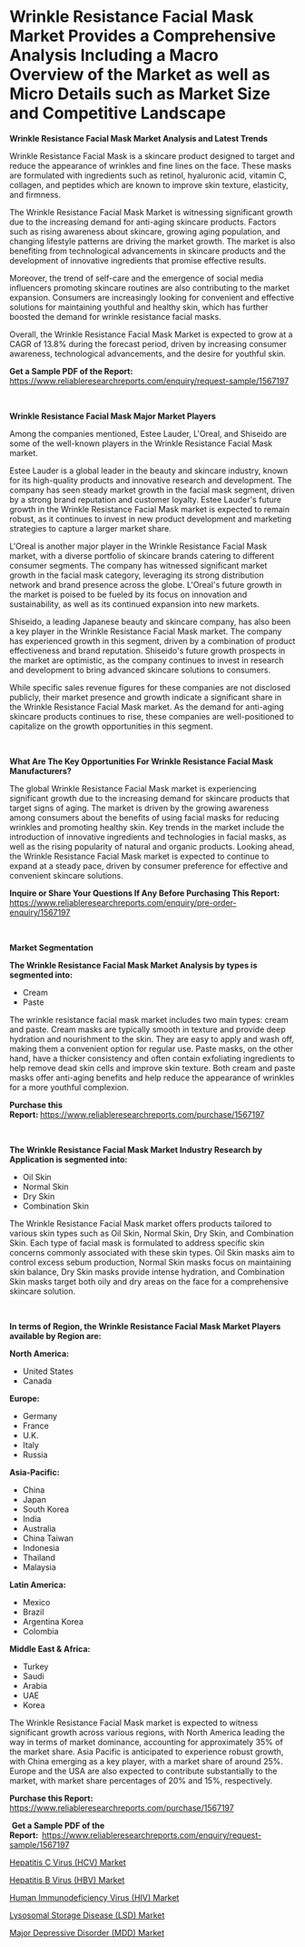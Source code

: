 <p><h1>Wrinkle Resistance Facial Mask Market Provides a Comprehensive Analysis Including a Macro Overview of the Market as well as Micro Details such as Market Size and Competitive Landscape</h1></p><p><strong>Wrinkle Resistance Facial Mask Market Analysis and Latest Trends</strong></p>
<p><p>Wrinkle Resistance Facial Mask is a skincare product designed to target and reduce the appearance of wrinkles and fine lines on the face. These masks are formulated with ingredients such as retinol, hyaluronic acid, vitamin C, collagen, and peptides which are known to improve skin texture, elasticity, and firmness.</p><p>The Wrinkle Resistance Facial Mask Market is witnessing significant growth due to the increasing demand for anti-aging skincare products. Factors such as rising awareness about skincare, growing aging population, and changing lifestyle patterns are driving the market growth. The market is also benefiting from technological advancements in skincare products and the development of innovative ingredients that promise effective results.</p><p>Moreover, the trend of self-care and the emergence of social media influencers promoting skincare routines are also contributing to the market expansion. Consumers are increasingly looking for convenient and effective solutions for maintaining youthful and healthy skin, which has further boosted the demand for wrinkle resistance facial masks.</p><p>Overall, the Wrinkle Resistance Facial Mask Market is expected to grow at a CAGR of 13.8% during the forecast period, driven by increasing consumer awareness, technological advancements, and the desire for youthful skin.</p></p>
<p><strong>Get a Sample PDF of the Report:&nbsp;</strong> <a href="https://www.reliableresearchreports.com/enquiry/request-sample/1567197">https://www.reliableresearchreports.com/enquiry/request-sample/1567197</a></p>
<p>&nbsp;</p>
<p><strong>Wrinkle Resistance Facial Mask Major Market Players</strong></p>
<p><p>Among the companies mentioned, Estee Lauder, L'Oreal, and Shiseido are some of the well-known players in the Wrinkle Resistance Facial Mask market.</p><p>Estee Lauder is a global leader in the beauty and skincare industry, known for its high-quality products and innovative research and development. The company has seen steady market growth in the facial mask segment, driven by a strong brand reputation and customer loyalty. Estee Lauder's future growth in the Wrinkle Resistance Facial Mask market is expected to remain robust, as it continues to invest in new product development and marketing strategies to capture a larger market share.</p><p>L'Oreal is another major player in the Wrinkle Resistance Facial Mask market, with a diverse portfolio of skincare brands catering to different consumer segments. The company has witnessed significant market growth in the facial mask category, leveraging its strong distribution network and brand presence across the globe. L'Oreal's future growth in the market is poised to be fueled by its focus on innovation and sustainability, as well as its continued expansion into new markets.</p><p>Shiseido, a leading Japanese beauty and skincare company, has also been a key player in the Wrinkle Resistance Facial Mask market. The company has experienced growth in this segment, driven by a combination of product effectiveness and brand reputation. Shiseido's future growth prospects in the market are optimistic, as the company continues to invest in research and development to bring advanced skincare solutions to consumers.</p><p>While specific sales revenue figures for these companies are not disclosed publicly, their market presence and growth indicate a significant share in the Wrinkle Resistance Facial Mask market. As the demand for anti-aging skincare products continues to rise, these companies are well-positioned to capitalize on the growth opportunities in this segment.</p></p>
<p>&nbsp;</p>
<p><strong>What Are The Key Opportunities For Wrinkle Resistance Facial Mask Manufacturers?</strong></p>
<p><p>The global Wrinkle Resistance Facial Mask market is experiencing significant growth due to the increasing demand for skincare products that target signs of aging. The market is driven by the growing awareness among consumers about the benefits of using facial masks for reducing wrinkles and promoting healthy skin. Key trends in the market include the introduction of innovative ingredients and technologies in facial masks, as well as the rising popularity of natural and organic products. Looking ahead, the Wrinkle Resistance Facial Mask market is expected to continue to expand at a steady pace, driven by consumer preference for effective and convenient skincare solutions.</p></p>
<p><strong>Inquire or Share Your Questions If Any Before Purchasing This Report:</strong> <a href="https://www.reliableresearchreports.com/enquiry/pre-order-enquiry/1567197">https://www.reliableresearchreports.com/enquiry/pre-order-enquiry/1567197</a></p>
<p>&nbsp;</p>
<p><strong>Market Segmentation</strong></p>
<p><strong>The Wrinkle Resistance Facial Mask Market Analysis by types is segmented into:</strong></p>
<p><ul><li>Cream</li><li>Paste</li></ul></p>
<p><p>The wrinkle resistance facial mask market includes two main types: cream and paste. Cream masks are typically smooth in texture and provide deep hydration and nourishment to the skin. They are easy to apply and wash off, making them a convenient option for regular use. Paste masks, on the other hand, have a thicker consistency and often contain exfoliating ingredients to help remove dead skin cells and improve skin texture. Both cream and paste masks offer anti-aging benefits and help reduce the appearance of wrinkles for a more youthful complexion.</p></p>
<p><strong>Purchase this Report:&nbsp;</strong><a href="https://www.reliableresearchreports.com/purchase/1567197">https://www.reliableresearchreports.com/purchase/1567197</a></p>
<p>&nbsp;</p>
<p><strong>The Wrinkle Resistance Facial Mask Market Industry Research by Application is segmented into:</strong></p>
<p><ul><li>Oil Skin</li><li>Normal Skin</li><li>Dry Skin</li><li>Combination Skin</li></ul></p>
<p><p>The Wrinkle Resistance Facial Mask market offers products tailored to various skin types such as Oil Skin, Normal Skin, Dry Skin, and Combination Skin. Each type of facial mask is formulated to address specific skin concerns commonly associated with these skin types. Oil Skin masks aim to control excess sebum production, Normal Skin masks focus on maintaining skin balance, Dry Skin masks provide intense hydration, and Combination Skin masks target both oily and dry areas on the face for a comprehensive skincare solution.</p></p>
<p>&nbsp;</p>
<p><strong>In terms of Region, the Wrinkle Resistance Facial Mask Market Players available by Region are:</strong></p>
<p>
    <p> <strong> North America: </strong>
        <ul>
            <li>United States</li>
            <li>Canada</li>
        </ul>
        </p> 
    <p> <strong> Europe: </strong>
        <ul>
            <li>Germany</li>
            <li>France</li>
            <li>U.K.</li>
            <li>Italy</li>
            <li>Russia</li>
        </ul>
        </p> 
    <p> <strong> Asia-Pacific: </strong>
        <ul>
            <li>China</li>
            <li>Japan</li>
            <li>South Korea</li>
            <li>India</li>
            <li>Australia</li>
            <li>China Taiwan</li>
            <li>Indonesia</li>
            <li>Thailand</li>
            <li>Malaysia</li>
        </ul>
        </p> 
    <p> <strong> Latin America: </strong>
        <ul>
            <li>Mexico</li>
            <li>Brazil</li>
            <li>Argentina Korea</li>
            <li>Colombia</li>
        </ul>
        </p> 
    <p> <strong> Middle East & Africa: </strong>
        <ul>
            <li>Turkey</li>
            <li>Saudi</li>
            <li>Arabia</li>
            <li>UAE</li>
            <li>Korea</li>
        </ul>
    </p>
    </p>
<p><p>The Wrinkle Resistance Facial Mask market is expected to witness significant growth across various regions, with North America leading the way in terms of market dominance, accounting for approximately 35% of the market share. Asia Pacific is anticipated to experience robust growth, with China emerging as a key player, with a market share of around 25%. Europe and the USA are also expected to contribute substantially to the market, with market share percentages of 20% and 15%, respectively.</p></p>
<p><strong>Purchase this Report: </strong><a href="https://www.reliableresearchreports.com/purchase/1567197">https://www.reliableresearchreports.com/purchase/1567197</a></p>
<p>&nbsp;<strong>Get a Sample PDF of the Report:&nbsp;&nbsp;</strong><a href="https://www.reliableresearchreports.com/enquiry/request-sample/1567197">https://www.reliableresearchreports.com/enquiry/request-sample/1567197</a></p>
<p><strong></strong></p>
<p><p><a href="https://medium.com/@bartonhintz/hepatitis-c-virus-hcv-market-insight-market-trends-growth-forecasted-from-2024-to-2031-d42b7484df6c">Hepatitis C Virus (HCV) Market</a></p><p><a href="https://medium.com/@bartonhintz/hepatitis-b-virus-hbv-market-outlook-industry-overview-and-forecast-2024-to-2031-5aee811fcf37">Hepatitis B Virus (HBV) Market</a></p><p><a href="https://medium.com/@bartonhintz/human-immunodeficiency-virus-hiv-nbsp-market-focuses-on-market-share-size-and-projected-forecast-8b9777218ecf">Human Immunodeficiency Virus (HIV) Market</a></p><p><a href="https://medium.com/@bartonhintz/lysosomal-storage-disease-lsd-market-research-report-its-history-and-forecast-2024-to-2031-e75d18619519">Lysosomal Storage Disease (LSD) Market</a></p><p><a href="https://medium.com/@bartonhintz/major-depressive-disorder-mdd-market-insights-into-market-cagr-market-trends-and-growth-3e66076e76af">Major Depressive Disorder (MDD) Market</a></p></p>